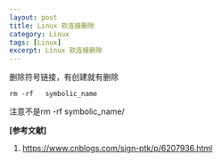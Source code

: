 ```yaml
---
layout: post
title: Linux 软连接删除
category: Linux
tags: [Linux]
excerpt: Linux 软连接删除
---
```


删除符号链接，有创建就有删除

	rm -rf   symbolic_name   

注意不是rm -rf   symbolic_name/ 


**[参考文献]**

1. <https://www.cnblogs.com/sign-ptk/p/6207936.html>